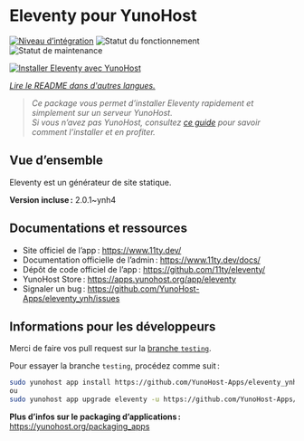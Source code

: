 <!--
Nota bene : ce README est automatiquement généré par <https://github.com/YunoHost/apps/tree/master/tools/readme_generator>
Il NE doit PAS être modifié à la main.
-->

# Eleventy pour YunoHost

[![Niveau d’intégration](https://dash.yunohost.org/integration/eleventy.svg)](https://ci-apps.yunohost.org/ci/apps/eleventy/) ![Statut du fonctionnement](https://ci-apps.yunohost.org/ci/badges/eleventy.status.svg) ![Statut de maintenance](https://ci-apps.yunohost.org/ci/badges/eleventy.maintain.svg)

[![Installer Eleventy avec YunoHost](https://install-app.yunohost.org/install-with-yunohost.svg)](https://install-app.yunohost.org/?app=eleventy)

*[Lire le README dans d'autres langues.](./ALL_README.md)*

> *Ce package vous permet d’installer Eleventy rapidement et simplement sur un serveur YunoHost.*  
> *Si vous n’avez pas YunoHost, consultez [ce guide](https://yunohost.org/install) pour savoir comment l’installer et en profiter.*

## Vue d’ensemble

Eleventy est un générateur de site statique.

**Version incluse :** 2.0.1~ynh4
## Documentations et ressources

- Site officiel de l’app : <https://www.11ty.dev/>
- Documentation officielle de l’admin : <https://www.11ty.dev/docs/>
- Dépôt de code officiel de l’app : <https://github.com/11ty/eleventy/>
- YunoHost Store : <https://apps.yunohost.org/app/eleventy>
- Signaler un bug : <https://github.com/YunoHost-Apps/eleventy_ynh/issues>

## Informations pour les développeurs

Merci de faire vos pull request sur la [branche `testing`](https://github.com/YunoHost-Apps/eleventy_ynh/tree/testing).

Pour essayer la branche `testing`, procédez comme suit :

```bash
sudo yunohost app install https://github.com/YunoHost-Apps/eleventy_ynh/tree/testing --debug
ou
sudo yunohost app upgrade eleventy -u https://github.com/YunoHost-Apps/eleventy_ynh/tree/testing --debug
```

**Plus d’infos sur le packaging d’applications :** <https://yunohost.org/packaging_apps>
